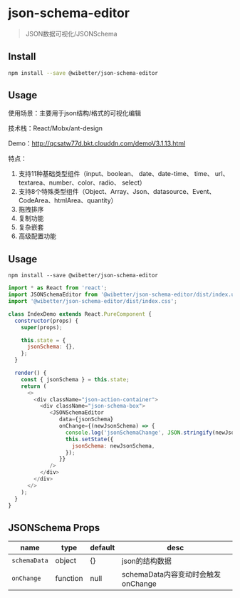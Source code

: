 # json-schema-editor

> JSON数据可视化/JSONSchema

## Install

```bash
npm install --save @wibetter/json-schema-editor
```

## Usage

使用场景：主要用于json结构/格式的可视化编辑

技术栈：React/Mobx/ant-design

Demo：http://qcsatw77d.bkt.clouddn.com/demoV3.1.13.html

特点：
1. 支持11种基础类型组件（input、boolean、 date、date-time、 time、 url、 textarea、number、color、radio、 select）
2. 支持8个特殊类型组件（Object、Array、Json、datasource、Event、CodeArea、htmlArea、quantity）
3. 拖拽排序
4. 复制功能
5. 复杂嵌套
6. 高级配置功能

## Usage

```
npm install --save @wibetter/json-schema-editor
```

```js
import * as React from 'react';
import JSONSchemaEditor from '@wibetter/json-schema-editor/dist/index.umd';
import '@wibetter/json-schema-editor/dist/index.css';

class IndexDemo extends React.PureComponent {
  constructor(props) {
    super(props);

    this.state = {
      jsonSchema: {},
    };
  }

  render() {
    const { jsonSchema } = this.state;
    return (
      <>
        <div className="json-action-container">
          <div className="json-schema-box">
             <JSONSchemaEditor
                data={jsonSchema}
                onChange={(newJsonSchema) => {
                  console.log('jsonSchemaChange', JSON.stringify(newJsonSchema));
                  this.setState({
                    jsonSchema: newJsonSchema,
                  });
                }}
             />
          </div>
        </div>
      </>
    );
  }
}
```

## JSONSchema Props

| name         | type     | default | desc                            |
| ------------ | -------- | ------- | ------------------------------- |
| `schemaData` | object   | {}      | json的结构数据                    |
| `onChange`   | function | null    | schemaData内容变动时会触发onChange |
